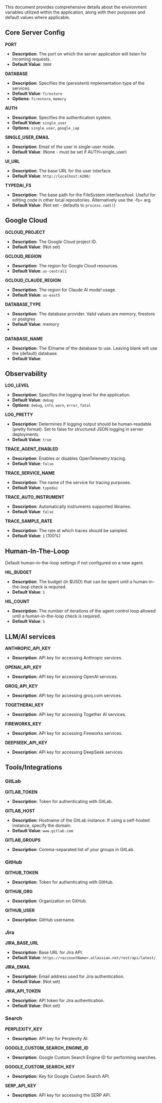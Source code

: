 This document provides comprehensive details about the environment variables utilized within the application, along with their purposes and default values where applicable.


## Core Server Config

**PORT**

- **Description**: The port on which the server application will listen for incoming requests.
- **Default Value**: `3000`

**DATABASE**

- **Description**: Specifies the (persistent) implementation type of the services.
- **Default Value**: `firestore`
- **Options**: `firestore`, `memory`

**AUTH**

- **Description**: Specifies the authentication system.
- **Default Value**: `single_user`
- **Options**: `single_user`, `google_iap`

**SINGLE_USER_EMAIL**

- **Description**: Email of the user in single-user mode.
- **Default Value**: (None - must be set if AUTH=single_user)

**UI_URL**

- **Description**: The base URL for the user interface.
- **Default Value**: `http://localhost:4200/`

**TYPEDAI_FS**

- **Description**: The base path for the FileSystem interface/tool. Useful for editing code in other local repositories. Alternatively use the -fs= arg.
- **Default Value**: (Not set - defaults to `process.cwd()`)

## Google Cloud

**GCLOUD_PROJECT**

- **Description**: The Google Cloud project ID.
- **Default Value**: (Not set)

**GCLOUD_REGION**

- **Description**: The region for Google Cloud resources.
- **Default Value**: `us-central1`

**GCLOUD_CLAUDE_REGION**

- **Description**: The region for Claude AI model usage.
- **Default Value**: `us-east5`

**DATABASE_TYPE**

- **Description**: The database provider. Valid values are memory, firestore or postgres
- **Default Value**: memory
- 
**DATABASE_NAME**

- **Description**: The ID/name of the database to use. Leaving blank will use the (default) database.
- **Default Value**:

## Observability

**LOG_LEVEL**

- **Description**: Specifies the logging level for the application.
- **Default Value**: `debug`
- **Options**: `debug`, `info`, `warn`, `error`, `fatal`

**LOG_PRETTY**

- **Description**: Determines if logging output should be human-readable (pretty format). Set to false for structured JSON logging in server deployments.
- **Default Value**: `true`

**TRACE_AGENT_ENABLED**

- **Description**: Enables or disables OpenTelemetry tracing.
- **Default Value**: `false`

**TRACE_SERVICE_NAME**

- **Description**: The name of the service for tracing purposes.
- **Default Value**: `typedai`

**TRACE_AUTO_INSTRUMENT**

- **Description**: Automatically instruments supported libraries.
- **Default Value**: `false`

**TRACE_SAMPLE_RATE**

- **Description**: The rate at which traces should be sampled.
- **Default Value**: `1` (100%)

## Human-In-The-Loop

Default human-in-the-loop settings if not configured on a new agent.

**HIL_BUDGET**

- **Description**: The budget (in $USD) that can be spent until a human-in-the-loop check is required.
- **Default Value**: `1`

**HIL_COUNT**

- **Description**: The number of iterations of the agent control loop allowed until a human-in-the-loop check is required.
- **Default Value**: `5`

## LLM/AI services

**ANTHROPIC_API_KEY**

- **Description**: API key for accessing Anthropic services.

**OPENAI_API_KEY**

- **Description**: API key for accessing OpenAI services.

**GROQ_API_KEY**

- **Description**: API key for accessing groq.com services.

**TOGETHERAI_KEY**

- **Description**: API key for accessing Together AI services.

**FIREWORKS_KEY**

- **Description**: API key for accessing Fireworks services.

**DEEPSEEK_API_KEY**

- **Description**: API key for accessing DeepSeek services.

## Tools/Integrations

### GitLab

**GITLAB_TOKEN**

- **Description**: Token for authenticating with GitLab.

**GITLAB_HOST**

- **Description**: Hostname of the GitLab instance. If using a self-hosted instance, specify the domain.
- **Default Value**: `www.gitlab.com`

**GITLAB_GROUPS**

- **Description**: Comma-separated list of your groups in GitLab.

### GitHub

**GITHUB_TOKEN**

- **Description**: Token for authenticating with GitHub.

**GITHUB_ORG**

- **Description**: Organization on GitHub.

**GITHUB_USER**

- **Description**: GitHub username.

### Jira

**JIRA_BASE_URL**

- **Description**: Base URL for Jira API.
- **Default Value**: `https://<accountName>.atlassian.net/rest/api/latest/`

**JIRA_EMAIL**

- **Description**: Email address used for Jira authentication.
- **Default Value**: (Not set)

**JIRA_API_TOKEN**

- **Description**: API token for Jira authentication.
- **Default Value**: (Not set)

### Search

**PERPLEXITY_KEY**

- **Description**: API key for Perplexity AI.

**GOOGLE_CUSTOM_SEARCH_ENGINE_ID**

- **Description**: Google Custom Search Engine ID for performing searches.

**GOOGLE_CUSTOM_SEARCH_KEY**

- **Description**: Key for Google Custom Search API.

**SERP_API_KEY**

- **Description**: API key for accessing the SERP API.
